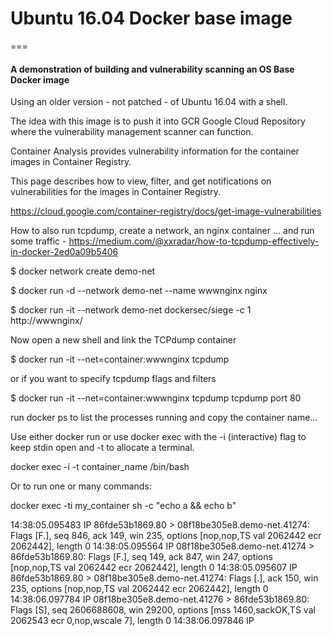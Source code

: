 # Ubuntu 16.04 Docker base image    
===    

####  A demonstration of building and vulnerability scanning an OS Base Docker image

Using an older version - not patched - of Ubuntu 16.04 with a shell.

The idea with this image is to push it into GCR Google Cloud Repository where the vulnerability management scanner can function.

Container Analysis provides vulnerability information for the container images in Container Registry.

This page describes how to view, filter, and get notifications on vulnerabilities for the images in Container Registry.

https://cloud.google.com/container-registry/docs/get-image-vulnerabilities

How to also run tcpdump, create a network, an nginx container … and run some traffic - https://medium.com/@xxradar/how-to-tcpdump-effectively-in-docker-2ed0a09b5406

$ docker network create demo-net

$ docker run -d --network demo-net --name wwwnginx nginx

$ docker run -it --network demo-net dockersec/siege -c 1 http://wwwnginx/

Now open a new shell and link the TCPdump container

$ docker run -it --net=container:wwwnginx tcpdump

or if you want to specify tcpdump flags and filters

$ docker run -it --net=container:wwwnginx tcpdump tcpdump port 80

run docker ps to list the processes running and copy the container name…

Use either docker run or use docker exec with the -i (interactive) flag to keep stdin open and -t to allocate a terminal.

docker exec -i -t container_name /bin/bash

Or to run one or many commands:

docker exec -ti my_container sh -c "echo a && echo b"


14:38:05.095483 IP 86fde53b1869.80 > 08f18be305e8.demo-net.41274: Flags [F.], seq 846, ack 149, win 235, options [nop,nop,TS val 2062442 ecr 2062442], length 0
14:38:05.095564 IP 08f18be305e8.demo-net.41274 > 86fde53b1869.80: Flags [F.], seq 149, ack 847, win 247, options [nop,nop,TS val 2062442 ecr 2062442], length 0
14:38:05.095607 IP 86fde53b1869.80 > 08f18be305e8.demo-net.41274: Flags [.], ack 150, win 235, options [nop,nop,TS val 2062442 ecr 2062442], length 0
14:38:06.097784 IP 08f18be305e8.demo-net.41276 > 86fde53b1869.80: Flags [S], seq 2606688608, win 29200, options [mss 1460,sackOK,TS val 2062543 ecr 0,nop,wscale 7], length 0
14:38:06.097846 IP
